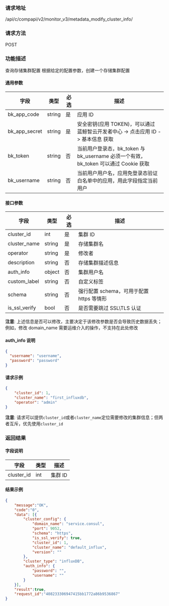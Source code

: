 
### 请求地址

/api/c/compapi/v2/monitor_v3/metadata_modify_cluster_info/



### 请求方法

POST


### 功能描述

查询存储集群配置
根据给定的配置参数，创建一个存储集群配置



#### 通用参数

| 字段 | 类型 | 必选 |  描述 |
|-----------|------------|--------|------------|
| bk_app_code  |  string    | 是 | 应用 ID     |
| bk_app_secret|  string    | 是 | 安全密钥(应用 TOKEN)，可以通过 蓝鲸智云开发者中心 -&gt; 点击应用 ID -&gt; 基本信息 获取 |
| bk_token     |  string    | 否 | 当前用户登录态，bk_token 与 bk_username 必须一个有效，bk_token 可以通过 Cookie 获取 |
| bk_username  |  string    | 否 | 当前用户用户名，应用免登录态验证白名单中的应用，用此字段指定当前用户 |

#### 接口参数

| 字段           | 类型   | 必选 | 描述        |
| -------------- | ------ | ---- | ----------- |
| cluster_id     | int | 是 | 集群 ID |
| cluster_name     | string | 是   | 存储集群名 |
| operator | string | 是 | 修改者 |
| description   | string | 否   | 存储集群描述信息 |
| auth_info | object | 否 | 集群用户名 |
| custom_label | string | 否 | 自定义标签 | 
| schema | string | 否 | 强行配置 schema，可用于配置 https 等情形 | 
| is_ssl_verify | bool | 否 | 是否需要跳过 SSL\TLS 认证 | 

**注意**: 上述信息是否可以修改，主要决定于该修改参数是否会导致历史数据丢失；例如，修改 domain_name 需要运维介入的操作，不支持在此处修改

#### auth_info 说明
```json
{
  "username": "username",
  "password": "password"
}
```

#### 请求示例

```json
{ 
    "cluster_id": 1,
	"cluster_name": "first_influxdb",
	"operator": "admin"
}
```

**注意**: 请求可以提供`cluster_id`或者`cluster_name`定位需要修改的集群信息；但两者互斥，优先使用`cluster_id`

### 返回结果

#### 字段说明

| 字段                | 类型   | 描述     |
| ------------------- | ------ | -------- |
| cluster_id | int | 集群 ID |

#### 结果示例

```json
{
    "message":"OK",
    "code":"0",
    "data": [{
        "cluster_config": {
            "domain_name": "service.consul",
            "port": 9052,
            "schema": "https",
            "is_ssl_verify": true,
            "cluster_id": 1,
            "cluster_name": "default_influx",
            "version": ""
        },
        "cluster_type": "influxDB",
        "auth_info": {
            "password": "",
            "username": ""
        }
    }],
    "result":true,
    "request_id":"408233306947415bb1772a86b9536867"
}
```